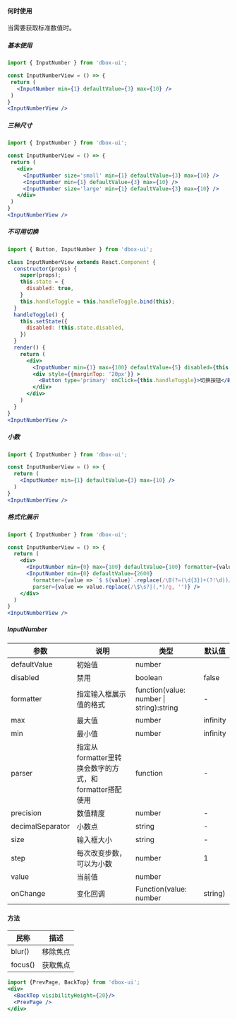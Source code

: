  #### **何时使用**
 当需要获取标准数值时。

 ##### **基本使用**
 ```jsx
import { InputNumber } from 'dbox-ui';

const InputNumberView = () => {
  return (
    <InputNumber min={1} defaultValue={3} max={10} />
  )
}
<InputNumberView />
 ```

 ##### **三种尺寸**
 ```jsx
import { InputNumber } from 'dbox-ui';

const InputNumberView = () => {
  return (
    <div>
      <InputNumber size='small' min={1} defaultValue={3} max={10} />
      <InputNumber min={1} defaultValue={3} max={10} />
      <InputNumber size='large' min={1} defaultValue={3} max={10} />
    </div>
  )
}
<InputNumberView />
 ```

 ##### **不可用切换**
```jsx
import { Button, InputNumber } from 'dbox-ui';

class InputNumberView extends React.Component {
  constructor(props) {
    super(props);
    this.state = {
      disabled: true,
    }
    this.handleToggle = this.handleToggle.bind(this);
  }
  handleToggle() {
    this.setState({
      disabled: !this.state.disabled,
    })
  }
  render() {
    return (
      <div>
        <InputNumber min={1} max={100} defaultValue={5} disabled={this.state.disabled} />
        <div style={{marginTop: '20px'}} >
          <Button type='primary' onClick={this.handleToggle}>切换按钮</Button>
        </div>
      </div>
    )
  }
}
<InputNumberView />
```

##### **小数**
```jsx
import { InputNumber } from 'dbox-ui';

const InputNumberView = () => {
  return (
    <InputNumber min={1} defaultValue={3} max={10} />
  )
}
<InputNumberView />
```

##### **格式化展示**
```jsx
import { InputNumber } from 'dbox-ui';

const InputNumberView = () => {
  return (
    <div>
      <InputNumber min={0} max={100} defaultValue={100} formatter={value => `${value}%`} parser={value => value.replace('%', '')} />
      <InputNumber min={0} defaultValue={2600}
        formatter={value => `$ ${value}`.replace(/\B(?=(\d{3})+(?!\d))/g, ',')}
        parser={value => value.replace(/\$\s?|(,*)/g, '')} />
    </div>
  )
}
<InputNumberView />

```

##### **InputNumber**

| 参数 | 说明 | 类型 | 默认值 |
| --- | --- | --- | --- |
| defaultValue |  初始值 | number |  |
| disabled | 禁用 | boolean | false |
| formatter | 指定输入框展示值的格式 | function(value: number \| string):string | - |
| max | 最大值 | number | infinity |
| min | 最小值 | number | infinity|
| parser | 指定从formatter里转换会数字的方式，和formatter搭配使用 | function | - |
| precision  | 数值精度 | number  | - |
| decimalSeparator | 小数点 | string | - |
| size | 输入框大小 | string | - |
| step | 每次改变步数，可以为小数 | number | 1 |
| value | 当前值 | number |  |
| onChange | 变化回调 | Function(value: number | string)|  |

#### **方法**

| 民称 | 描述 |
| --- | --- |
| blur() | 移除焦点 |
| focus()| 获取焦点 |

<style>.idoll-input-number{margin-right:10px}</style>


```jsx noeditor
import {PrevPage, BackTop} from 'dbox-ui';
<div>
  <BackTop visibilityHeight={20}/>
  <PrevPage />
</div>
```
